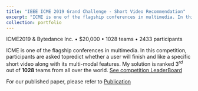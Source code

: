```yaml
---
title: "IEEE ICME 2019 Grand Challenge - Short Video Recommendation"
excerpt: "ICME is one of the flagship conferences in multimedia. In this competition, participants are asked to predict whether a user will finish and like a specific short video along with its multi-modal features. My solution is ranked $3^{rd}$ out of **1028** teams from all over the world. [See competition LeaderBoard](https://biendata.com/competition/icmechallenge2019/)<br/><img src='/images/6634005837125779463.png'>"
collection: portfolio
---
```

ICME2019 & Bytedance Inc. • $20,000 • 1028 teams • 2433 participants

ICME is one of the flagship conferences in multimedia. In this competition, participants are asked topredict whether a user will finish and like a specific short video along with its multi-modal features. My solution is ranked $3^{rd}$ out of **1028** teams from all over the world. [See competition LeaderBoard](https://biendata.com/competition/icmechallenge2019/)

For our published paper, please refer to [Publication](https://thtang.github.io/publication/2009-10-01-paper-title-number-1)